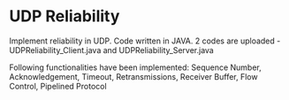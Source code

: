 # UDP Reliability

Implement reliability in UDP. Code written in JAVA. 2 codes are uploaded - UDPReliability_Client.java and UDPReliability_Server.java

Following functionalities have been implemented: 
Sequence Number, 
Acknowledgement, 
Timeout, 
Retransmissions, 
Receiver Buffer, 
Flow Control, 
Pipelined Protocol
